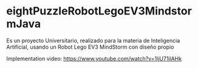# eightPuzzleRobotLegoEV3MindstormJava

Es un proyecto Universitario, realizado para la materia de Inteligencia Artificial,
usando un Robot Lego EV3 MindStorm con diseño propio

Implementation video: https://www.youtube.com/watch?v=1ljU71ilAHk
